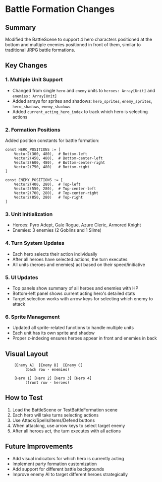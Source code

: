 # Battle Formation Changes

## Summary
Modified the BattleScene to support 4 hero characters positioned at the bottom and multiple enemies positioned in front of them, similar to traditional JRPG battle formations.

## Key Changes

### 1. Multiple Unit Support
- Changed from single `hero` and `enemy` units to `heroes: Array[Unit]` and `enemies: Array[Unit]`
- Added arrays for sprites and shadows: `hero_sprites`, `enemy_sprites`, `hero_shadows`, `enemy_shadows`
- Added `current_acting_hero_index` to track which hero is selecting actions

### 2. Formation Positions
Added position constants for battle formation:
```gdscript
const HERO_POSITIONS := [
    Vector2(300, 480),  # Bottom-left
    Vector2(450, 480),  # Bottom-center-left
    Vector2(600, 480),  # Bottom-center-right
    Vector2(750, 480)   # Bottom-right
]

const ENEMY_POSITIONS := [
    Vector2(400, 280),  # Top-left
    Vector2(550, 280),  # Top-center-left
    Vector2(700, 280),  # Top-center-right
    Vector2(850, 280)   # Top-right
]
```

### 3. Unit Initialization
- Heroes: Pyro Adept, Gale Rogue, Azure Cleric, Armored Knight
- Enemies: 3 enemies (2 Goblins and 1 Slime)

### 4. Turn System Updates
- Each hero selects their action individually
- After all heroes have selected actions, the turn executes
- All units (heroes and enemies) act based on their speed/initiative

### 5. UI Updates
- Top panels show summary of all heroes and enemies with HP
- Bottom-left panel shows current acting hero's detailed stats
- Target selection works with arrow keys for selecting which enemy to attack

### 6. Sprite Management
- Updated all sprite-related functions to handle multiple units
- Each unit has its own sprite and shadow
- Proper z-indexing ensures heroes appear in front and enemies in back

## Visual Layout
```
    [Enemy A]  [Enemy B]  [Enemy C]
         (back row - enemies)
    
    [Hero 1] [Hero 2] [Hero 3] [Hero 4]
         (front row - heroes)
```

## How to Test
1. Load the BattleScene or TestBattleFormation scene
2. Each hero will take turns selecting actions
3. Use Attack/Spells/Items/Defend buttons
4. When attacking, use arrow keys to select target enemy
5. After all heroes act, the turn executes with all actions

## Future Improvements
- Add visual indicators for which hero is currently acting
- Implement party formation customization
- Add support for different battle backgrounds
- Improve enemy AI to target different heroes strategically